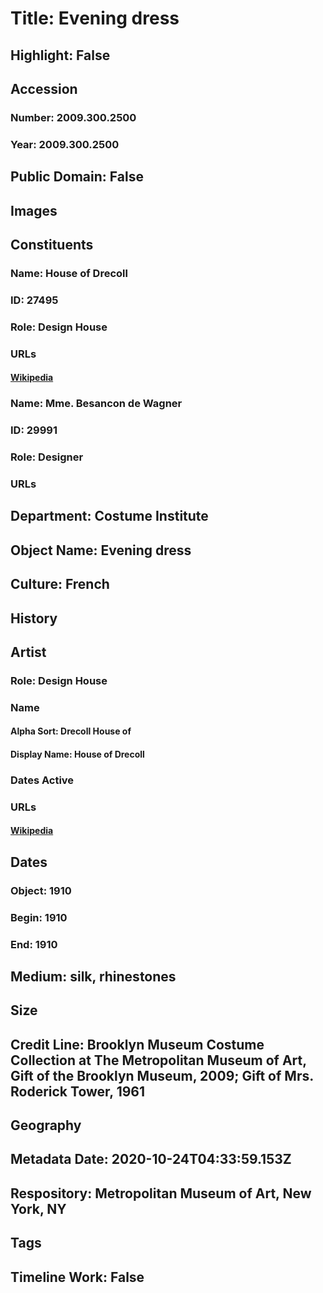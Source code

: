 # Title: Evening dress
## Highlight: False
## Accession
### Number: 2009.300.2500
### Year: 2009.300.2500
## Public Domain: False
## Images
## Constituents
### Name: House of Drecoll
### ID: 27495
### Role: Design House
### URLs
#### [Wikipedia](https://www.wikidata.org/wiki/Q66085116)
### Name: Mme. Besancon de Wagner
### ID: 29991
### Role: Designer
### URLs
## Department: Costume Institute
## Object Name: Evening dress
## Culture: French
## History
## Artist
### Role: Design House
### Name
#### Alpha Sort: Drecoll House of
#### Display Name: House of Drecoll
### Dates Active
### URLs
#### [Wikipedia](https://www.wikidata.org/wiki/Q66085116)
## Dates
### Object: 1910
### Begin: 1910
### End: 1910
## Medium: silk, rhinestones
## Size
## Credit Line: Brooklyn Museum Costume Collection at The Metropolitan Museum of Art, Gift of the Brooklyn Museum, 2009; Gift of Mrs. Roderick Tower, 1961
## Geography
## Metadata Date: 2020-10-24T04:33:59.153Z
## Respository: Metropolitan Museum of Art, New York, NY
## Tags
## Timeline Work: False